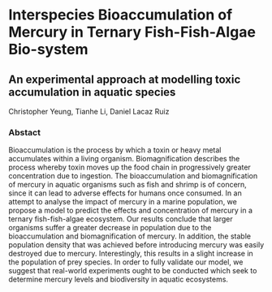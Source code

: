 # Interspecies Bioaccumulation of Mercury in Ternary Fish-Fish-Algae Bio-system

## An experimental approach at modelling toxic accumulation in aquatic species

Christopher Yeung, Tianhe Li, Daniel Lacaz Ruiz


### Abstact

Bioaccumulation is the process by which a toxin or heavy metal accumulates within a
living organism. Biomagnification describes the process whereby toxin moves up the food chain
in progressively greater concentration due to ingestion. The bioaccumulation and
biomagnification of mercury in aquatic organisms such as fish and shrimp is of concern, since it
can lead to adverse effects for humans once consumed. In an attempt to analyse the impact of
mercury in a marine population, we propose a model to predict the effects and concentration of
mercury in a ternary fish-fish-algae ecosystem. Our results conclude that larger organisms
suffer a greater decrease in population due to the bioaccumulation and biomagnification of
mercury. In addition, the stable population density that was achieved before introducing mercury
was easily destroyed due to mercury. Interestingly, this results in a slight increase in the
population of prey species. In order to fully validate our model, we suggest that real-world
experiments ought to be conducted which seek to determine mercury levels and biodiversity in
aquatic ecosystems.

